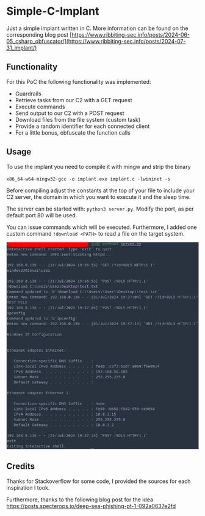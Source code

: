 # Simple-C-Implant

Just a simple implant written in C. More information can be found on the corresponding blog post [https://www.ribbiting-sec.info/posts/2024-06-05_csharp_obfuscator/](https://www.ribbiting-sec.info/posts/2024-07-31_implant/)

## Functionality

For this PoC the following functionality was implemented:
- Guardrails
- Retrieve tasks from our C2 with a GET request
- Execute commands
- Send output to our C2 with a POST request
- Download files from the file system (custom task)
- Provide a random identifier for each connected client
- For a little bonus, obfuscate the function calls

## Usage

To use the implant you need to compile it with mingw and strip the binary

`x86_64-w64-mingw32-gcc -o implant.exe implant.c -lwininet -s`

Before compiling adjust the constants at the top of your file to include your C2 server, the domain in which you want to execute it and the sleep time.

The server can be started with: `python3 server.py`. Modify the port, as per default port 80 will be used.

You can issue commands which will be executed. Furthermore, I added one custom command `!download <PATH>` to read a file on the target system.

![Usage](implant_usage.png)

## Credits

Thanks for Stackoverflow for some code, I provided the sources for each inspiration I took.

Furthermore, thanks to the following blog post for the idea https://posts.specterops.io/deep-sea-phishing-pt-1-092a0637e2fd 
